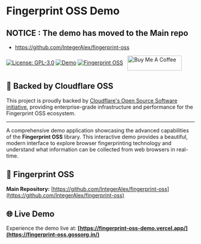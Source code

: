 # Fingerprint OSS Demo

## NOTICE : The demo has moved to the Main repo 

- https://github.com/IntegerAlex/fingerprint-oss

[![License: GPL-3.0](https://img.shields.io/badge/License-GPL--3.0-blue.svg)](https://opensource.org/licenses/GPL-3.0)
[![Demo](https://img.shields.io/badge/Demo-Live-brightgreen.svg)](https://fingerprint-oss-demo.vercel.app/)
[![Fingerprint OSS](https://img.shields.io/badge/Fingerprint%20OSS-Repository-blue.svg)](https://github.com/IntegerAlex/fingerprint-oss)
<a href="https://www.buymeacoffee.com/IntegerAlex" target="_blank"><img src="https://cdn.buymeacoffee.com/buttons/v2/default-yellow.png" alt="Buy Me A Coffee" style="height: 40px !important;width: 145px !important; vertical-align: middle; margin-left: 8px;" ></a>

## 🚀 Backed by Cloudflare OSS

This project is proudly backed by [Cloudflare's Open Source Software initiative](https://cloudflare.com), providing enterprise-grade infrastructure and performance for the Fingerprint OSS ecosystem.

---

A comprehensive demo application showcasing the advanced capabilities of the **Fingerprint OSS** library. This interactive demo provides a beautiful, modern interface to explore browser fingerprinting technology and understand what information can be collected from web browsers in real-time.

## 🔗 Fingerprint OSS

**Main Repository:** [https://github.com/IntegerAlex/fingerprint-oss](https://github.com/IntegerAlex/fingerprint-oss)

## 🌐 Live Demo

Experience the demo live at: **[https://fingerprint-oss-demo.vercel.app/](https://fingerprint-oss.gossorg.in/)**

